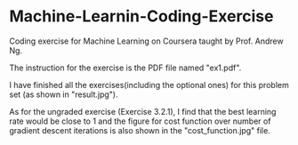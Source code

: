 # Machine-Learnin-Coding-Exercise
Coding exercise for Machine Learning on Coursera taught by Prof. Andrew Ng.

The instruction for the exercise is the PDF file named "ex1.pdf".

I have finished all the exercises(including the optional ones) for this problem set (as shown in "result.jpg").



As for the ungraded exercise (Exercise 3.2.1), I find that the best learning rate would be close to 1 and the figure for cost function over number of gradient descent iterations is also shown in the "cost_function.jpg" file.
